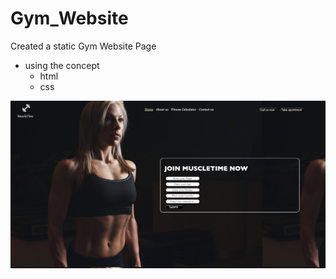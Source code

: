 # Gym_Website
Created a static Gym Website Page

- using the concept
  - html
  - css

![Alt text](img/gym_snapshot.png)
